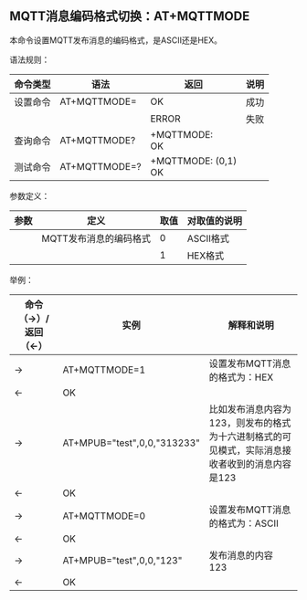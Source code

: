 ## MQTT消息编码格式切换：AT+MQTTMODE

本命令设置MQTT发布消息的编码格式，是ASCII还是HEX。

语法规则：

| 命令类型 | 语法               | 返回                     | 说明 |
| -------- | ------------------ | ------------------------ | ---- |
| 设置命令 | AT+MQTTMODE=<mode> | OK                       | 成功 |
|          |                    | ERROR                    | 失败 |
| 查询命令 | AT+MQTTMODE?       | +MQTTMODE: <mode> <br>OK |      |
| 测试命令 | AT+MQTTMODE=?      | +MQTTMODE: (0,1) <br>OK  |      |

 

参数定义：

| 参数   | 定义                   | 取值 | 对取值的说明 |
| ------ | ---------------------- | ---- | ------------ |
| <mode> | MQTT发布消息的编码格式 | 0    | ASCII格式    |
|        |                        | 1    | HEX格式      |

 

举例：

| 命令（→）/返回（←） | 实例                        | 解释和说明                                                   |
| ------------------- | --------------------------- | ------------------------------------------------------------ |
| →                   | AT+MQTTMODE=1               | 设置发布MQTT消息的格式为：HEX                                |
| ←                   | OK                          |                                                              |
| →                   | AT+MPUB="test",0,0,"313233" | 比如发布消息内容为123，则发布的格式为十六进制格式的可见模式，实际消息接收者收到的消息内容是123 |
| ←                   | OK                          |                                                              |
| →                   | AT+MQTTMODE=0               | 设置发布MQTT消息的格式为：ASCII                              |
| ←                   | OK                          |                                                              |
| →                   | AT+MPUB="test",0,0,"123"    | 发布消息的内容 123                                           |
| ←                   | OK                          |                                                              |
